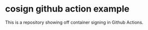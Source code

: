 # cosign github action example

This is a repository showing off container signing in Github Actions.
